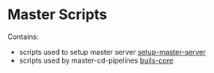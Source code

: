 # Master Scripts

Contains:

- scripts used to setup master server [setup-master-server](setup-master-server)
- scripts used by master-cd-pipelines [buils-core](build-core)